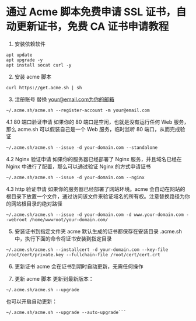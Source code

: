 # 通过 Acme 脚本免费申请 SSL 证书，自动更新证书，免费 CA 证书申请教程

1. 安装依赖软件
```
apt update
apt upgrade -y
apt install socat curl -y
```
2. 安装 acme 脚本
```
curl https://get.acme.sh | sh
```
3. 注册账号
替换 your@email.com为你的邮箱

```
~/.acme.sh/acme.sh --register-account -m your@email.com
```
4.1 80 端口验证申请
如果你的 80 端口是空闲，也就是没有运行任何 Web 服务，那么 acme.sh 可以假装自己是一个 Web 服务，临时监听 80 端口，从而完成验证

```
~/.acme.sh/acme.sh --issue -d your-domain.com --standalone
```
4.2 Nginx 验证申请
如果你的服务器已经部署了 Nginx 服务，并且域名已经在 Nginx 中进行了配置，那么可以通过验证 Nginx 的方式申请证书

```
~/.acme.sh/acme.sh --issue -d your-domain.com --nginx
```
4.3 http 验证申请
如果你的服务器已经部署了网站环境。acme 会自动在网站的根目录下放置一个文件，通过访问该文件来验证域名的所有权。注意替换路径为你的网站根目录的绝对路径

```
~/.acme.sh/acme.sh --issue -d your-domain.com -d www.your-domain.com --webroot /home/wwwroot/your-domain.com/
```
5. 安装证书到指定文件夹
acme 默认生成的证书都保存在安装目录 .acme.sh 中，执行下面的命令将证书安装到指定目录

```
~/.acme.sh/acme.sh --installcert -d your-domain.com --key-file /root/cert/private.key --fullchain-file /root/cert/cert.crt
```
6. 更新证书
acme 会在证书到期时自动更新，无需任何操作

7. 更新 acme 脚本
更新到最新版本：

```
~/.acme.sh/acme.sh --upgrade
```
也可以开启自动更新：

```
~/.acme.sh/acme.sh --upgrade --auto-upgrade```